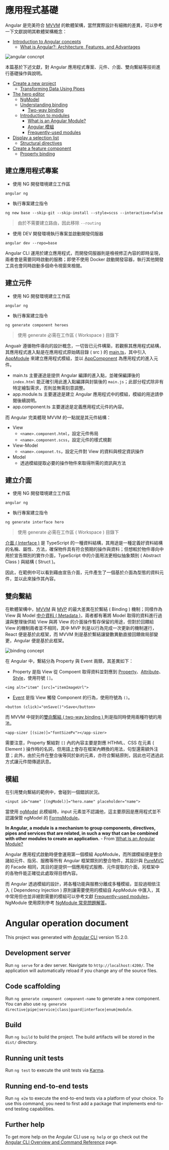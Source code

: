 # 應用程式基礎

Angular 是完美符合 [MVVM](https://zh.wikipedia.org/zh-tw/MVVM) 的軟體架構，當然實際設計有細微的差異，可以參考一下文獻說明其軟體架構概念：

+ [Introduction to Angular concepts](https://angular.tw/guide/architecture)
    - [What is Angular?: Architecture, Features, and Advantages](https://www.simplilearn.com/tutorials/angular-tutorial/what-is-angular)

![angular concnpt](https://angular.tw/generated/images/guide/architecture/overview2.png)

本篇基於下述文獻，對 Angular 應用程式專案、元件、介面、雙向繫結等技術進行基礎操作與說明。

+ [Create a new project](https://angular.io/tutorial/tour-of-heroes/toh-pt0)
    - [Transforming Data Using Pipes](https://angular.io/guide/pipes)
+ [The hero editor](https://angular.io/tutorial/tour-of-heroes/toh-pt1)
    - [NgModel](https://angular.io/api/forms/NgModel)
    - [Understanding binding](https://angular.io/guide/binding-overview)
        + [Two-way binding](https://angular.tw/guide/two-way-binding)
    - [Introduction to modules](https://angular.tw/guide/architecture-modules)
        + [What is an Angular Module?](https://angular-training-guide.rangle.io/modules/introduction)
        + [Angular 模組](https://jonny-huang.github.io/angular/training/06_angular_module/)
        + [Frequently-used modules](https://angular.tw/guide/frequent-les)
+ [Display a selection list](https://angular.io/tutorial/tour-of-heroes/toh-pt2)
    - [Structural directives](https://angular.tw/guide/structural-directives)
+ [Create a feature component](https://angular.io/tutorial/tour-of-heroes/toh-pt3)
    - [Property binding](https://angular.tw/guide/property-binding)

## 建立應用程式專案

+ 使用 NG 開發環境建立工作區
```
angular ng
```

+ 執行專案建立指令
```
ng new base --skip-git --skip-install --style=scss --interactive=false
```
> 由於不需要建立路由，因此移除 ```--routing```

+ 使用 DEV 開發環境執行專案並啟動開發伺服器
```
angular dev --repo=base
```

Angular CLI 運用於建立應用程式，而開發伺服器則是檢視修正內容的即時呈現，兩者會是需要同時啟動的服務；即使不使用 Docker 啟動開發容器，執行其他開發工具也會同時啟動多個命令視窗來檢閱。

## 建立元件

+ 使用 NG 開發環境建立工作區
```
angular ng
```

+ 執行專案建立指令
```
ng generate component heroes
```
> 使用 generate 必需在工作區 ( Workspace ) 目錄下

Angualr 遵循物件導向的設計概念，一切皆已元件構築，若觀察其應用程式結構，其應用程式進入點是在應用程式原始碼目錄 ( src ) 的 [main.ts](./src/main.ts)，其中引入 [AppModule](./src/app/app.modules.ts) 來建立應用程式模組，並以 [AppComponent](./src/app/app.component.ts) 為應用程式的進入元件。

+ main.ts 主要運途是提供 Angular 編譯的進入點，並確保編譯後的 ```index.html``` 能正確引用此進入點編譯與封裝後的 ```main.js```；此部分程式除非有特定繪製需求，否則並無需刻意調整。
+ app.module.ts 主要運途是建立 Angular 應用程式中的模組，模組的用途請參閱後續說明。
+ app.component.ts 主要運途是定義應用程式元件的內容。

而 Angular 完美體現 MVVM 的一點就是其元件結構：

+ View
    - ```<name>.component.html```，設定元件佈局
    - ```<name>.component.scss```，設定元件的樣式規劃
+ View-Model
    - ```<name>.componet.ts```，設定元件對 View 的資料與榜定資訊操作
+ Model
    - 透過模組提取必要的操作物件來取得所需的資訊與方法

## 建立介面

+ 使用 NG 開發環境建立工作區
```
angular ng
```

+ 執行專案建立指令
```
ng generate interface hero
```
> 使用 generate 必需在工作區 ( Workspace ) 目錄下

[介面 ( Interface )](https://www.tutorialsteacher.com/typescript/typescript-interface) 是 TypeScript  的一種資料結構，其用途是一種定義好資料結構的名稱、屬性、方法，確保物件具有符合預期的操作與資料；但想較於物件導向中用於宣告類別的實作介面，TypeScript 中的介面用法更相似抽象類別 ( Abstract Class ) 與結構 ( Struct )。

因此，在範例中可以看到藉由宣告介面，元件產生了一個基於介面為型態的資料元件，並以此來操作其內容。

## 雙向繫結

在軟體架構中，[MVVM](https://zh.wikipedia.org/zh-tw/MVVM) 與 [MVP](https://zh.wikipedia.org/zh-tw/Model-view-presenter) 的最大差異在於繫結 ( Binding ) 機制；同樣作為 View 與 Model [中介資料 ( Metadata )](https://zh.wikipedia.org/zh-tw/%E5%85%83%E6%95%B0%E6%8D%AE)，兩者都有著將 Model 取得的資料進行過濾與整理後供給 View 與將 View 的介面操作暫存保留的用途，但對於回饋給 View 的機制兩者並不相同，其中 MVP 則是以行為完成一次更新的機制運行，React 便是基於此框架，而 MVVM 則是基於繫結讓變數異動直接回饋做局部變更，Angular 便是基於此框架。

![binding concept](https://angular.tw/generated/images/guide/architecture/databinding.png)

在 Angular 中，繫結分為 Property 與 Event 兩類，其差異如下：

+ Property 是指 View 從 Compoent 取得資料並對應到 [Property](https://angular.tw/guide/property-binding)、[Attribute](https://angular.tw/guide/attribute-binding)、[Style](https://angular.tw/guide/class-binding)，使用符號 ```[]```。
```
<img alt="item" [src]="itemImageUrl">
```
+ [Event](https://angular.tw/guide/event-binding) 是指 View 觸發 Component 的行為，使用符號為 ```()```。
```
<button (click)="onSave()">Save</button>
```

而 MVVM 中提到的[雙向繫結 ( two-way binding ) ](https://angular.tw/guide/two-way-binding)則是指同時使用兩種符號的用法。
```
<app-sizer [(size)]="fontSizePx"></app-sizer>
```

需要注意，Property 繫結對 ```[]``` 內的內容主要是對應 HTHML、CSS 在元素 ( Element ) 操作時的名詞，但用語上會存在框架內轉換的用法，句型還需額外注意；此外，由於元件在整合後等同於新的元素，亦符合繫結原則，因此也可透過此方式讓元件間傳遞訊息。

## 模組

在引用雙向繫結的範例中，會碰到一個錯誤狀況。

```
<input id="name" [(ngModel)]="hero.name" placeholder="name">
```

當使用 [ngModel](https://angular.io/api/forms/NgModel) 此模組時，input 元素並不認識他，這主要原因是應用程式並不認識保管 ngModel 的 [FormsModule](https://angular.io/api/forms/FormsModule)。

**In Angular, a module is a mechanism to group components, directives, pipes and services that are related, in such a way that can be combined with other modules to create an application.** - From [What is an Angular Module?](https://angular-training-guide.rangle.io/modules/introduction)

Angular 應用程式啟動時便會運用第一個模組 AppModule，而所謂模組便是整合諸如元件、指另、服務等所有 Angular 框架類別的整合物件，其設計與 [PureMVC](https://puremvc.org/) 的 Facade 相同，其目的是提供一個應用程式服務、元件提取的介面，另框架中的各物件能正確從此處取得目標內容。

而 Angular 透過模組的設計，將各種功能與服務分離成多種模組，並投過相依注入 ( Dependency Injection ) 原則讓需要使用的模組自 AppModule 中匯入，其中常用但也並非絕對需要的模組可以參考文獻 [Frequently-used modules](https://angular.tw/guide/frequent-ngmodules)，NgModule 使用原則參考 [NgModule 常見問題解答](https://angular.tw/guide/ngmodule-faq)。

# Angular operation document

This project was generated with [Angular CLI](https://github.com/angular/angular-cli) version 15.2.0.

## Development server

Run `ng serve` for a dev server. Navigate to `http://localhost:4200/`. The application will automatically reload if you change any of the source files.

## Code scaffolding

Run `ng generate component component-name` to generate a new component. You can also use `ng generate directive|pipe|service|class|guard|interface|enum|module`.

## Build

Run `ng build` to build the project. The build artifacts will be stored in the `dist/` directory.

## Running unit tests

Run `ng test` to execute the unit tests via [Karma](https://karma-runner.github.io).

## Running end-to-end tests

Run `ng e2e` to execute the end-to-end tests via a platform of your choice. To use this command, you need to first add a package that implements end-to-end testing capabilities.

## Further help

To get more help on the Angular CLI use `ng help` or go check out the [Angular CLI Overview and Command Reference](https://angular.io/cli) page.
